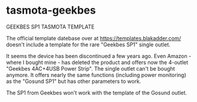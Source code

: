 # tasmota-geekbes

GEEKBES SP1 TASMOTA TEMPLATE

The official template datebase over at https://templates.blakadder.com/ doesn't include a template for the rare "Geekbes SP1" single outlet.

It seems the device has been discontinued a few years ago. Even Amazon - where I bought mine - has deleted the product and offers now the 4-outlet "Geekbes 4AC+4USB Power Strip". The single outlet can't be bought anymore.
It offers nearly the same functions (including power monitoring) as the "Gosund SP1" but has other parameters to work.

The SP1 from Geekbes won't work with the template of the Gosund outlet.
